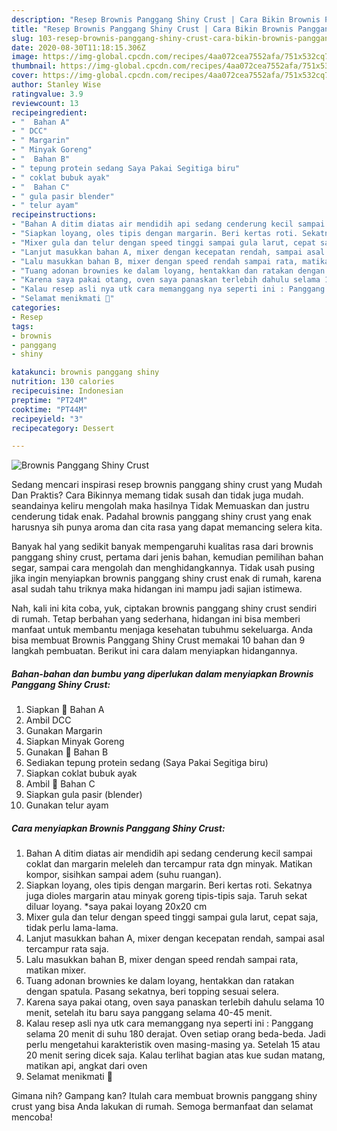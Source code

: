 ```yaml
---
description: "Resep Brownis Panggang Shiny Crust | Cara Bikin Brownis Panggang Shiny Crust Yang Enak dan Simpel"
title: "Resep Brownis Panggang Shiny Crust | Cara Bikin Brownis Panggang Shiny Crust Yang Enak dan Simpel"
slug: 103-resep-brownis-panggang-shiny-crust-cara-bikin-brownis-panggang-shiny-crust-yang-enak-dan-simpel
date: 2020-08-30T11:18:15.306Z
image: https://img-global.cpcdn.com/recipes/4aa072cea7552afa/751x532cq70/brownis-panggang-shiny-crust-foto-resep-utama.jpg
thumbnail: https://img-global.cpcdn.com/recipes/4aa072cea7552afa/751x532cq70/brownis-panggang-shiny-crust-foto-resep-utama.jpg
cover: https://img-global.cpcdn.com/recipes/4aa072cea7552afa/751x532cq70/brownis-panggang-shiny-crust-foto-resep-utama.jpg
author: Stanley Wise
ratingvalue: 3.9
reviewcount: 13
recipeingredient:
- "  Bahan A"
- " DCC"
- " Margarin"
- " Minyak Goreng"
- "  Bahan B"
- " tepung protein sedang Saya Pakai Segitiga biru"
- " coklat bubuk ayak"
- "  Bahan C"
- " gula pasir blender"
- " telur ayam"
recipeinstructions:
- "Bahan A ditim diatas air mendidih api sedang cenderung kecil sampai coklat dan margarin meleleh dan tercampur rata dgn minyak. Matikan kompor, sisihkan sampai adem (suhu ruangan)."
- "Siapkan loyang, oles tipis dengan margarin. Beri kertas roti. Sekatnya juga dioles margarin atau minyak goreng tipis-tipis saja. Taruh sekat diluar loyang. *saya pakai loyang 20x20 cm"
- "Mixer gula dan telur dengan speed tinggi sampai gula larut, cepat saja, tidak perlu lama-lama."
- "Lanjut masukkan bahan A, mixer dengan kecepatan rendah, sampai asal tercampur rata saja."
- "Lalu masukkan bahan B, mixer dengan speed rendah sampai rata, matikan mixer."
- "Tuang adonan brownies ke dalam loyang, hentakkan dan ratakan dengan spatula. Pasang sekatnya, beri topping sesuai selera."
- "Karena saya pakai otang, oven saya panaskan terlebih dahulu selama 10 menit, setelah itu baru saya panggang selama 40-45 menit."
- "Kalau resep asli nya utk cara memanggang nya seperti ini : Panggang selama 20 menit di suhu 180 derajat. Oven setiap orang beda-beda. Jadi perlu mengetahui karakteristik oven masing-masing ya. Setelah 15 atau 20 menit sering dicek saja. Kalau terlihat bagian atas kue sudan matang, matikan api, angkat dari oven"
- "Selamat menikmati 🤤"
categories:
- Resep
tags:
- brownis
- panggang
- shiny

katakunci: brownis panggang shiny 
nutrition: 130 calories
recipecuisine: Indonesian
preptime: "PT24M"
cooktime: "PT44M"
recipeyield: "3"
recipecategory: Dessert

---
```



![Brownis Panggang Shiny Crust](https://img-global.cpcdn.com/recipes/4aa072cea7552afa/751x532cq70/brownis-panggang-shiny-crust-foto-resep-utama.jpg)

Sedang mencari inspirasi resep brownis panggang shiny crust yang Mudah Dan Praktis? Cara Bikinnya memang tidak susah dan tidak juga mudah. seandainya keliru mengolah maka hasilnya Tidak Memuaskan dan justru cenderung tidak enak. Padahal brownis panggang shiny crust yang enak harusnya sih punya aroma dan cita rasa yang dapat memancing selera kita.

Banyak hal yang sedikit banyak mempengaruhi kualitas rasa dari brownis panggang shiny crust, pertama dari jenis bahan, kemudian pemilihan bahan segar, sampai cara mengolah dan menghidangkannya. Tidak usah pusing jika ingin menyiapkan brownis panggang shiny crust enak di rumah, karena asal sudah tahu triknya maka hidangan ini mampu jadi sajian istimewa.




Nah, kali ini kita coba, yuk, ciptakan brownis panggang shiny crust sendiri di rumah. Tetap berbahan yang sederhana, hidangan ini bisa memberi manfaat untuk membantu menjaga kesehatan tubuhmu sekeluarga. Anda bisa membuat Brownis Panggang Shiny Crust memakai 10 bahan dan 9 langkah pembuatan. Berikut ini cara dalam menyiapkan hidangannya.

<!--inarticleads1-->

##### Bahan-bahan dan bumbu yang diperlukan dalam menyiapkan Brownis Panggang Shiny Crust:

1. Siapkan  🍒 Bahan A
1. Ambil  DCC
1. Gunakan  Margarin
1. Siapkan  Minyak Goreng
1. Gunakan  🍒 Bahan B
1. Sediakan  tepung protein sedang (Saya Pakai Segitiga biru)
1. Siapkan  coklat bubuk ayak
1. Ambil  🍒 Bahan C
1. Siapkan  gula pasir (blender)
1. Gunakan  telur ayam




<!--inarticleads2-->

##### Cara menyiapkan Brownis Panggang Shiny Crust:

1. Bahan A ditim diatas air mendidih api sedang cenderung kecil sampai coklat dan margarin meleleh dan tercampur rata dgn minyak. Matikan kompor, sisihkan sampai adem (suhu ruangan).
1. Siapkan loyang, oles tipis dengan margarin. Beri kertas roti. Sekatnya juga dioles margarin atau minyak goreng tipis-tipis saja. Taruh sekat diluar loyang. *saya pakai loyang 20x20 cm
1. Mixer gula dan telur dengan speed tinggi sampai gula larut, cepat saja, tidak perlu lama-lama.
1. Lanjut masukkan bahan A, mixer dengan kecepatan rendah, sampai asal tercampur rata saja.
1. Lalu masukkan bahan B, mixer dengan speed rendah sampai rata, matikan mixer.
1. Tuang adonan brownies ke dalam loyang, hentakkan dan ratakan dengan spatula. Pasang sekatnya, beri topping sesuai selera.
1. Karena saya pakai otang, oven saya panaskan terlebih dahulu selama 10 menit, setelah itu baru saya panggang selama 40-45 menit.
1. Kalau resep asli nya utk cara memanggang nya seperti ini : Panggang selama 20 menit di suhu 180 derajat. Oven setiap orang beda-beda. Jadi perlu mengetahui karakteristik oven masing-masing ya. Setelah 15 atau 20 menit sering dicek saja. Kalau terlihat bagian atas kue sudan matang, matikan api, angkat dari oven
1. Selamat menikmati 🤤




Gimana nih? Gampang kan? Itulah cara membuat brownis panggang shiny crust yang bisa Anda lakukan di rumah. Semoga bermanfaat dan selamat mencoba!
